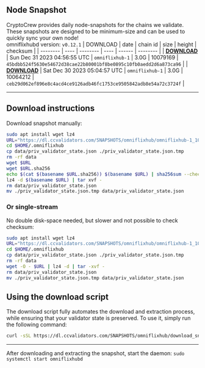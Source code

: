 ## Node Snapshot
CryptoCrew provides daily node-snapshots for the chains we validate. These snapshots are designed to be minimum-size and can be used to quickly sync your own node!  
omniflixhubd version: `v0.12.1`
| DOWNLOAD | date | chain id | size | height | checksum |
| -------- | ---- | -------- | ---- | ------ | -------- |
| **[DOWNLOAD](https://dl.ccvalidators.com/SNAPSHOTS/omniflixhub/omniflixhub-1_10079169.tar.lz4)** | Sun Dec 31 2023 04:56:55 UTC | `omniflixhub-1` | 3.0G | 10079169 | `45bdbb524f5630e54672d38cae22b80001bf8be0895c10fb0aedd2d6a873ca96` |
| **[DOWNLOAD](https://dl.ccvalidators.com/SNAPSHOTS/omniflixhub/omniflixhub-1_10064212.tar.lz4)** | Sat Dec 30 2023 05:04:57 UTC | `omniflixhub-1` | 3.0G | 10064212 | `ceb29d062ef896e8c4acd4ce9126adb46fc1753ce9505842adb8e54a72c3724f` |

---

## Download instructions
Download snapshot manually:
```sh
sudo apt install wget lz4
URL="https://dl.ccvalidators.com/SNAPSHOTS/omniflixhub/omniflixhub-1_10079169.tar.lz4"
cd $HOME/.omniflixhub
cp data/priv_validator_state.json ./priv_validator_state.json.tmp
rm -rf data
wget $URL
wget $URL.sha256
echo $(cat $(basename $URL.sha256)) $(basename $URL) | sha256sum --check
lz4 -d $(basename $URL) | tar xvf -
rm data/priv_validator_state.json
mv ./priv_validator_state.json.tmp data/priv_validator_state.json
```

### Or single-stream
No double disk-space needed, but slower and not possible to check checksum:
```sh
sudo apt install wget lz4
URL="https://dl.ccvalidators.com/SNAPSHOTS/omniflixhub/omniflixhub-1_10079169.tar.lz4"
cd $HOME/.omniflixhub
cp data/priv_validator_state.json ./priv_validator_state.json.tmp
rm -rf data
wget -O - $URL | lz4 -d | tar -xvf -
rm data/priv_validator_state.json
mv ./priv_validator_state.json.tmp data/priv_validator_state.json
```





## Using the download script

The download script fully automates the download and extraction process, while ensuring that your validator state is preserved. To use it, simply run the following command:
```sh
curl -sSL https://dl.ccvalidators.com/SNAPSHOTS/omniflixhub/download_snapshot.sh | bash
```
---

After downloading and extracting the snapshot, start the daemon: `sudo systemctl start omniflixhubd`

